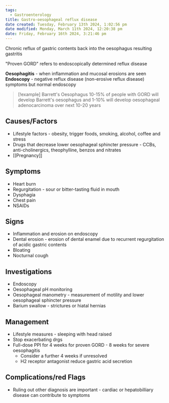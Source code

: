 ```yaml
---
tags:
  - Gastroenterology
title: Gastro-oesophageal reflux disease
date created: Tuesday, February 13th 2024, 1:02:56 pm
date modified: Monday, March 11th 2024, 12:20:38 pm
date: Friday, February 16th 2024, 3:21:46 pm
---
```


Chronic reflux of gastric contents back into the oesophagus resulting gastritis

"Proven GORD" refers to endoscopically determined reflux disease

**Oesophagitis** - when inflammation and mucosal erosions are seen
**Endoscopy** - negative reflux disease (non-erosive reflux disease) symptoms but normal endoscopy

> [!example] Barrett's Oesophagus
> 10-15% of people with GORD will develop Barrett's oesophagus and 1-10% will develop oesophageal adenocarcinoma over next 10-20 years
## Causes/Factors

- Lifestyle factors - obesity, trigger foods, smoking, alcohol, coffee and stress
- Drugs that decrease lower oesophageal sphincter pressure - CCBs, anti-cholinergics, theophylline, benzos and nitrates
- [[Pregnancy]]

## Symptoms

- Heart burn
- Regurgitation - sour or bitter-tasting fluid in mouth
- Dysphagia 
- Chest pain
- NSAIDs

## Signs

- Inflammation and erosion on endoscopy 
- Dental erosion - erosion of dental enamel due to recurrent regurgitation of acidic gastric contents 
- Bloating
- Nocturnal cough

## Investigations

- Endoscopy
- Oesophageal pH monitoring
- Oesophageal manometry - measurement of motility and lower oesophageal sphincter pressure 
- Barium swallow - strictures or hiatal hernias

## Management

- Lifestyle measures - sleeping with head raised
- Stop exacerbating drgs
- Full-dose PPI for 4 weeks for proven GORD - 8 weeks for severe oesophagitis
	- Consider a further 4 weeks if unresolved
	- H2 receptor antagonist reduce gastric acid secretion

## Complications/red Flags

- Ruling out other diagnosis are important - cardiac or hepatobilliary disease can contribute to symptoms 